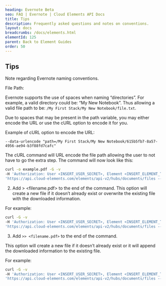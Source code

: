 ```yaml
---
heading: Evernote Beta
seo: FAQ | Evernote | Cloud Elements API Docs
title: Tips
description: Frequently asked questions and notes on conventions.
layout: docs
breadcrumbs: /docs/elements.html
elementId: 125
parent: Back to Element Guides
order: 50
---
```


## Tips

Note regarding Evernote naming conventions.

File Path:

Evernote supports the use of spaces when naming “directories”. For example, a valid directory could be: “My New Notebook”. Thus allowing a valid file path to be: `/My First Stack/My New Notebook/file.txt`.

Due to spaces that may be present in the path variable, you may either encode the URL or use the cURL option to encode it for you.

Example of cURL option to encode the URL:

`--data-urlencode "path=/My First Stack/My New Notebook/615b5fb7-8a57-4956-ae94-b3f88fd7cafc"`

The cURL command will URL encode the file path allowing the user to not have to go the extra step. The command will now look like this:

```bash
curl -o example.pdf -G -v
-H 'Authorization: User <INSERT_USER_SECRET>, Element <INSERT_ELEMENT_TOKEN>'
'https://api.cloud-elements.com/elements/api-v2/hubs/documents/files --data-urlencode "path=/My First Stack/My New Notebook/615b5fb7-8a57-4956-ae94-b3f88fd7cafc"'
```

2. Add > <filename.pdf> to the end of the command.
This option will create a new file if it doesn’t already exist or overwrite the existing file with the downloaded information.

For example:

```bash
curl -G -v
-H 'Authorization: User <INSERT_USER_SECRET>, Element <INSERT_ELEMENT_TOKEN>'
'https://api.cloud-elements.com/elements/api-v2/hubs/documents/files --data-urlencode "path=/My First Stack/My New Notebook/615b5fb7-8a57-4956-ae94-b3f88fd7cafc" > example.pdf'
```

3. Add `>> <filename.pdf>` to the end of the command.

This option will create a new file if it doesn’t already exist or it will append the downloaded information to the existing file.

For example:

```bash
curl -G -v
-H 'Authorization: User <INSERT_USER_SECRET>, Element <INSERT_ELEMENT_TOKEN>'
'https://api.cloud-elements.com/elements/api-v2/hubs/documents/files --data-urlencode "path=/My First Stack/My New Notebook/615b5fb7-8a57-4956-ae94-b3f88fd7cafc" >> example.pdf'
```
